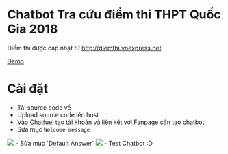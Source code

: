 # Chatbot Tra cứu điểm thi THPT Quốc Gia 2018
Điểm thi được cập nhật từ http://diemthi.vnexpress.net

[Demo](https://www.facebook.com/so3botrach/videos/1383843391670405/)

# Cài đặt
- Tải source code về
- Upload source code lên host
- Vào [Chatfuel](https://chatfuel.com/) tạo tài khoản và liên kết với Fanpage cần tạo chatbot
- Sửa mục `Welcome message`
<img src="http://i.imgur.com/upr47Af.png" />
- Sửa mục `Default Answer`
<img src="https://i.imgur.com/fTD6TVs.png" />
- Test Chatbot :D

